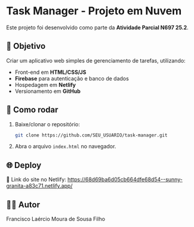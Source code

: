 
# Task Manager - Projeto em Nuvem

Este projeto foi desenvolvido como parte da **Atividade Parcial N697 25.2**.

## 📌 Objetivo
Criar um aplicativo web simples de gerenciamento de tarefas, utilizando:
- Front-end em **HTML/CSS/JS**
- **Firebase** para autenticação e banco de dados
- Hospedagem em **Netlify**
- Versionamento em **GitHub**

## 🚀 Como rodar
1. Baixe/clonar o repositório:
   ```bash
   git clone https://github.com/SEU_USUARIO/task-manager.git
   ```
2. Abra o arquivo `index.html` no navegador.

## 🌐 Deploy
🔗 Link do site no Netlify: https://68d69ba6d05cb664dfe68d54--sunny-granita-a83c71.netlify.app/

## 👨‍💻 Autor
Francisco Laércio Moura de Sousa Filho
